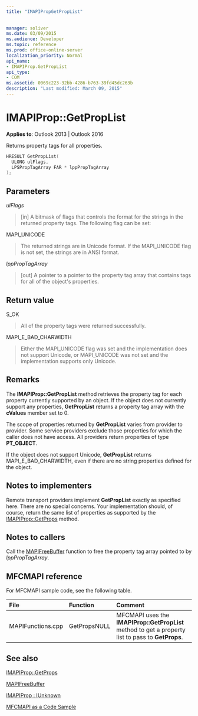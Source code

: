 ```yaml
---
title: "IMAPIPropGetPropList"
 
 
manager: soliver
ms.date: 03/09/2015
ms.audience: Developer
ms.topic: reference
ms.prod: office-online-server
localization_priority: Normal
api_name:
- IMAPIProp.GetPropList
api_type:
- COM
ms.assetid: 0069c223-32bb-4286-b763-39fd45dc263b
description: "Last modified: March 09, 2015"
---
```


# IMAPIProp::GetPropList

  
  
**Applies to**: Outlook 2013 | Outlook 2016 
  
Returns property tags for all properties. 
  
```cpp
HRESULT GetPropList(
  ULONG ulFlags,
  LPSPropTagArray FAR * lppPropTagArray
);
```

## Parameters

 _ulFlags_
  
> [in] A bitmask of flags that controls the format for the strings in the returned property tags. The following flag can be set:
    
MAPI_UNICODE 
  
> The returned strings are in Unicode format. If the MAPI_UNICODE flag is not set, the strings are in ANSI format.
    
 _lppPropTagArray_
  
> [out] A pointer to a pointer to the property tag array that contains tags for all of the object's properties.
    
## Return value

S_OK 
  
> All of the property tags were returned successfully.
    
MAPI_E_BAD_CHARWIDTH 
  
> Either the MAPI_UNICODE flag was set and the implementation does not support Unicode, or MAPI_UNICODE was not set and the implementation supports only Unicode.
    
## Remarks

The **IMAPIProp::GetPropList** method retrieves the property tag for each property currently supported by an object. If the object does not currently support any properties, **GetPropList** returns a property tag array with the **cValues** member set to 0. 
  
The scope of properties returned by **GetPropList** varies from provider to provider. Some service providers exclude those properties for which the caller does not have access. All providers return properties of type **PT_OBJECT**.
  
If the object does not support Unicode, **GetPropList** returns MAPI_E_BAD_CHARWIDTH, even if there are no string properties defined for the object. 
  
## Notes to implementers

Remote transport providers implement **GetPropList** exactly as specified here. There are no special concerns. Your implementation should, of course, return the same list of properties as supported by the [IMAPIProp::GetProps](imapiprop-getprops.md) method. 
  
## Notes to callers

Call the [MAPIFreeBuffer](mapifreebuffer.md) function to free the property tag array pointed to by  _lppPropTagArray_. 
  
## MFCMAPI reference

For MFCMAPI sample code, see the following table.
  
|**File**|**Function**|**Comment**|
|:-----|:-----|:-----|
|MAPIFunctions.cpp  <br/> |GetPropsNULL  <br/> |MFCMAPI uses the **IMAPIProp::GetPropList** method to get a property list to pass to **GetProps**.  <br/> |
   
## See also



[IMAPIProp::GetProps](imapiprop-getprops.md)
  
[MAPIFreeBuffer](mapifreebuffer.md)
  
[IMAPIProp : IUnknown](imapipropiunknown.md)


[MFCMAPI as a Code Sample](mfcmapi-as-a-code-sample.md)

